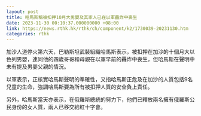 ```yaml
---
layout: post
title: 哈馬斯稱被扣押10月大男嬰及其家人已在以軍轟炸中喪生
date: 2023-11-30 00:10:37.000000000 +08:00
link: https://news.rthk.hk/rthk/ch/component/k2/1730039-20231130.htm
categories: rthk
---
```


加沙人道停火第六天，巴勒斯坦武裝組織哈馬斯表示，被扣押在加沙的十個月大以色列男嬰，連同他的四歲哥哥和母親在以軍早前的轟炸中喪生，但哈馬斯在聲明中未有提及男嬰父親的情況。

以軍表示，正核實哈馬斯聲明的準確性，又指哈馬斯正危及在加沙的人質包括9名兒童的生命，強調哈馬斯要為所有被扣押人質的安全負上責任。

另外，哈馬斯當天亦表示，在俄羅斯總統的努力下，他們已釋放兩名擁有俄羅斯公民身份的女人質，兩人已移交給紅十字會。
